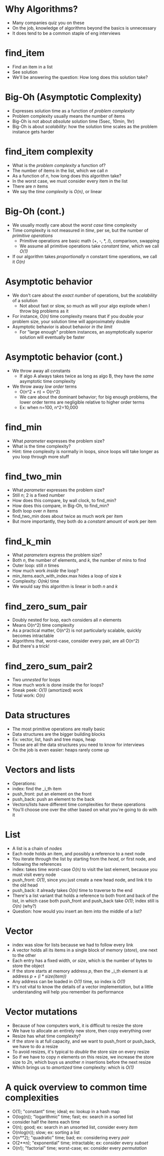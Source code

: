 # Why Algorithms?
* Many companies quiz you on these
* On the job, knowledge of algorithms beyond the basics is unnecessary
* It does tend to be a common staple of eng interviews

# find_item
* Find an item in a list
* See solution
* We'll be answering the question: How long does this solution take?

# Big-Oh (Asymptotic Complexity)
* Expresses solution time as a function of _problem complexity_
* Problem complexity usually means the number of items
* Big-Oh is not about _absolute_ solution time (5sec, 10min, 1hr)
* Big-Oh is about _scalability_: how the solution time scales as the
  problem instance gets harder

# find_item complexity
* What is the _problem complexity_ a function of?
 * The number of items in the list, which we call _n_
* As a function of _n_, how long does this algorithm take?
 * In the worst case, we must consider every item in the list
 * There are _n_ items
 * We say the _time complexity_ is _O(n)_, or linear

# Big-Oh (cont.)
* We usually mostly care about the _worst case_ time complexity
* Time complexity is not measured in _time_, per se, but the number of
  _primitive operations_
  * Primitive operations are basic math (+, -, *, /), comparison,
    swapping
  * We assume all primitive operations take _constant time_, which
    we call _O(1)_
* If our algorithm takes _proportionally_ _n_ constant time
  operations, we call it _O(n)_

# Asymptotic behavior
* We don't care about the _exact number_ of operations, but the
  _scalability_ of a solution
  * Not about fast or slow, so much as will your algo explode when I
    throw big problems as it
* For instance, _O(n)_ time complexity means that if you double your
  problem size, your solution time will approximately double
* Asymptotic behavior is about behavior _in the limit_
  * For "large enough" problem instances, an asymptotically superior
    solution will eventually be faster

# Asymptotic behavior (cont.)
* We throw away all constants
  * If algo A always takes twice as long as algo B, they have the
    _same_ asymptotic time complexity
* We throw away _low order_ terms
  * O(n^2 + n) = O(n^2)
  * We care about the dominant behavior; for big enough problems,
    the lower order terms are negligible relative to higher
	order terms
  * Ex: when n=100, n^2=10,000

# find_min
* What _parameter_ expresses the problem size?
* What is the time complexity?
 * Hint: time complexity is normally in loops, since loops
   will take longer as you loop through more stuff

# find\_two\_min
* What _parameter_ expresses the problem size?
 * Still _n_; 2 is a fixed number
* How does this compare, by wall clock, to find_min?
* How does this compare, in Big-Oh, to find_min?
 * Both loop over _n_ items
 * find\_two\_min does about twice as much work per item
 * But more importantly, they both do a _constant_ amount of work per
   item

# find\_k\_min
* What _parameters_ express the problem size?
 * Both _n_, the number of elements, and _k_, the number of mins to
   find
* Outer loop: still _n_ times
* How much work _inside_ the loop?
 * min\_items.each\_with\_index.max hides a loop of size _k_
* Complexity: _O(nk)_ time
* We would say this algorithm is linear in both _n_ and _k_

# find\_zero\_sum\_pair
* Doubly nested for loop, each considers all _n_ elements
* Means O(n^2) time complexity
* As a practical matter, O(n^2) is not particularly scalable,
  quickly becomes intractable
* Algorithms that, worst-case, consider every pair, are all O(n^2)
* But there's a trick!

# find\_zero\_sum\_pair2
* Two _unnested_ for loops
* How much work is done inside the for loops?
 * Sneak peek: _O(1)_ (amortized) work
* Total work: _O(n)_

# Data structures
* The most primitive operations are really basic
* Data structures are the bigger building blocks
 * Ex: vector, list, hash and tree maps, heap
* Those are all the data structures you need to know for interviews
* On the job is even easier: heaps rarely come up

# Vectors and lists
* Operations:
 * index: find the _i_th item
 * push\_front: put an element on the front
 * push\_back: push an element to the back
* Vectors/lists have different time complexities for these operations
* You'll choose one over the other based on what you're going to do
  with it

# List
* A list is a chain of _nodes_
 * Each node holds an item, and possibly a reference to a next node
* You iterate through the list by starting from the _head_, or first
  node, and following the references
* index: takes time worst-case _O(n)_ to visit the last element,
  because you must visit every node
* push\_front: _O(1)_, since you just create a new head node, and link
  it to the old head
* push\_back: it already takes _O(n)_ time to traverse to the end
 * There's a list variant that holds a reference to both front and
   back of the list, in which case both push\_front and push\_back
   take _O(1)_; index still is _O(n)_ (why?)
* Question: how would you insert an item into the middle of a list?

# Vector
* index was slow for lists because we had to follow every link
* A vector holds all its items in a single block of memory (_store_),
  one next to the other
* Each entry has a fixed width, or _size_, which is the number of
  bytes to store the object
* If the store starts at memory address _p_, then the _i_th element is
  at address _p + (i * size(item))_
* Any address can be loaded in _O(1)_ time, so index is _O(1)_
* It's not vital to know the details of a vector implementation, but
  a little understanding will help you remember its performance

# Vector mutations
* Because of how computers work, it is difficult to resize the store
 * We have to allocate an entirely new store, then copy everything
   over
* Resize has what time complexity?
* If the _store_ is at full capacity, and we want to push\_front or
  push\_back, we have to do a resize
* To avoid resizes, it's typical to _double_ the store size on every
  resize
* So if we have to copy _n_ elements on this resize, we increase the
  store size to _2n_, which buys us another _n_ insertions before the
  next resize
* Which brings us to _amortized_ time complexity: which is _O(1)_

# A quick overview to common time complexities
* O(1); "constant" time; ideal; ex: lookup in a hash map
* O(log(n)); "logarithmic" time; fast; ex: search in a sorted list
 * consider half the items each time
* O(n); good; ex: search in an unsorted list, consider every _item_
* O(nlog(n)); slow; ex: sorting a list
* O(n**2); "quadratic" time; bad; ex: considering every _pair_
* O(2**n); "exponential" time; intractable; ex: consider every _subset_
* O(n!); "factorial" time; worst-case; ex: consider every _permutation_
